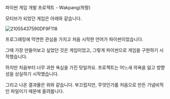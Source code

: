 파이썬 게임 개발 프로젝트 - Wakpang(왁팡)

모티브가 되었던 게임은 아래와 같습니다.

![21055437590DF9F118](https://user-images.githubusercontent.com/113992082/199674404-ecb2a444-1f22-4621-868b-058b55c6dbc4.png)

프로그래밍에 막연한 관심을 가지고 처음 시작한 언어가 파이썬이었습니다.

그때 가장 만들어보고 싶었던 것은 게임이었고, 그렇게 파이썬으로 게임을 구현하기 시작했습니다.

하지만 처음부터 너무 과한 욕심을 가진 탓일까요. 프로젝트는 어느새 의욕을 잃고 방향성을 상실하기 시작했습니다.

그리고 나온 결과물은 위와 같습니다. 부끄럽지만, 무엇인가를 처음으로 만든 기념비적인 파일이기 때문에 올려봅니다.
